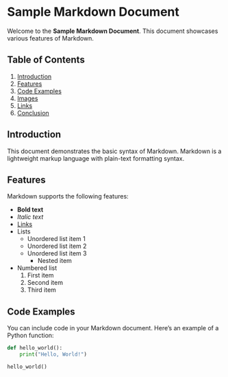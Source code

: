 # Sample Markdown Document

Welcome to the **Sample Markdown Document**. This document showcases various features of Markdown.

## Table of Contents
1. [Introduction](#introduction)
2. [Features](#features)
3. [Code Examples](#code-examples)
4. [Images](#images)
5. [Links](#links)
6. [Conclusion](#conclusion)

## Introduction

This document demonstrates the basic syntax of Markdown. Markdown is a lightweight markup language with plain-text formatting syntax.

## Features

Markdown supports the following features:

- **Bold text**
- *Italic text*
- [Links](https://www.example.com)
- Lists
  - Unordered list item 1
  - Unordered list item 2
  - Unordered list item 3
    - Nested item
- Numbered list
  1. First item
  2. Second item
  3. Third item

## Code Examples

You can include code in your Markdown document. Here’s an example of a Python function:

```python
def hello_world():
    print("Hello, World!")

hello_world()